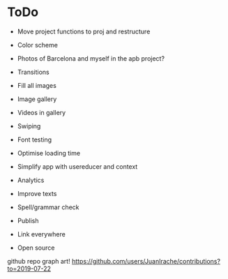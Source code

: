 # ToDo

- Move project functions to proj and restructure
- Color scheme
- Photos of Barcelona and myself in the apb project?
- Transitions
- Fill all images
- Image gallery
- Videos in gallery
- Swiping
- Font testing
- Optimise loading time
- Simplify app with usereducer and context
- Analytics
- Improve texts
- Spell/grammar check

- Publish
- Link everywhere
- Open source

github repo graph art! https://github.com/users/JuanIrache/contributions?to=2019-07-22
